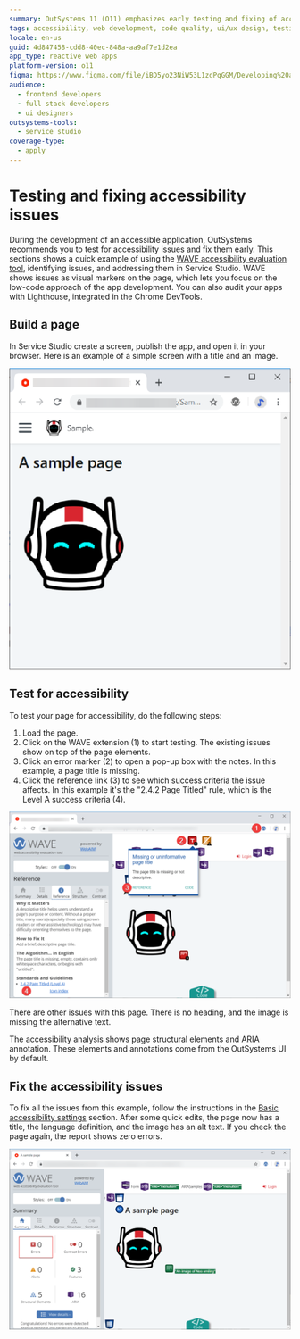 ```yaml
---
summary: OutSystems 11 (O11) emphasizes early testing and fixing of accessibility issues using tools like WAVE and Lighthouse to enhance app development.
tags: accessibility, web development, code quality, ui/ux design, testing tools
locale: en-us
guid: 4d847458-cdd8-40ec-848a-aa9af7e1d2ea
app_type: reactive web apps
platform-version: o11
figma: https://www.figma.com/file/iBD5yo23NiW53L1zdPqGGM/Developing%20an%20Application?node-id=186:22
audience:
  - frontend developers
  - full stack developers
  - ui designers
outsystems-tools:
  - service studio
coverage-type:
  - apply
---
```


# Testing and fixing accessibility issues

During the development of an accessible application, OutSystems recommends you to test for accessibility issues and fix them early. This sections shows a quick example of using the [WAVE accessibility evaluation tool](https://wave.webaim.org/), identifying issues, and addressing them in Service Studio. WAVE shows issues as visual markers on the page, which lets you focus on the low-code approach of the app development. You can also audit your apps with Lighthouse, integrated in the Chrome DevTools.

## Build a page

In Service Studio create a screen, publish the app, and open it in your browser. Here is an example of a simple screen with a title and an image.

![Example of a simple OutSystems Service Studio screen with a title and an image](images/a-sample-page-ss.png "Sample OutSystems Service Studio Screen")

## Test for accessibility

To test your page for accessibility, do the following steps:

1. Load the page.
1. Click on the WAVE extension (1) to start testing.
    The existing issues show on top of the page elements.
1. Click an error marker (2) to open a pop-up box with the notes. In this example, a page title is missing.
1. Click the reference link (3) to see which success criteria the issue affects. In this example it's the "2.4.2 Page Titled" rule, which is the Level A success criteria (4).

![WAVE tool showing accessibility issues on a web page with error markers and pop-up notes](images/test-for-accessibility.png "Testing for Accessibility with WAVE Tool")

There are other issues with this page. There is no heading, and the image is missing the alternative text.

<div class="info" markdown="1">

The accessibility analysis shows page structural elements and ARIA annotation. These elements and annotations come from the OutSystems UI by default.

</div>

## Fix the accessibility issues

To fix all the issues from this example, follow the instructions in the [Basic accessibility settings](https://success.outsystems.com/Documentation/11/Developing_an_Application/Design_UI/Accessibility#Basic_accessibility_settings) section. After some quick edits, the page now has a title, the language definition, and the image has an alt text. If you check the page again, the report shows zero errors.

![Web page with fixed accessibility issues, including a page title, language definition, and alt text for an image](images/fixing-accessibility-issues.png "Fixed Accessibility Issues on a Web Page")
